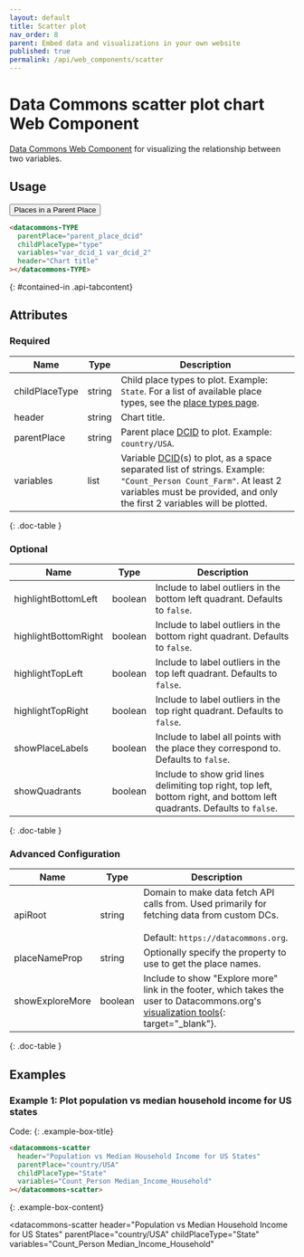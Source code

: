 ```yaml
---
layout: default
title: Scatter plot
nav_order: 8
parent: Embed data and visualizations in your own website
published: true
permalink: /api/web_components/scatter
---
```


# Data Commons scatter plot chart Web Component

[Data Commons Web Component](/api/web_components/) for visualizing the relationship
between two variables.

## Usage

<div class="api-tab">
  <button id="get-button" class="api-tablink" onclick="openTab(event, 'contained-in')">
    Places in a Parent Place
  </button>
</div>

```html
<datacommons-TYPE
  parentPlace="parent_place_dcid"
  childPlaceType="type"
  variables="var_dcid_1 var_dcid_2"
  header="Chart title"
></datacommons-TYPE>
```
{: #contained-in .api-tabcontent}

<script src="/assets/js/syntax_highlighting.js"></script>
<script src="/assets/js/api-doc-tabs.js"></script>

## Attributes

### Required

| Name           | Type   | Description                                                                                                                                                                                                         |
| -------------- | ------ | ------------------------------------------------------------------------------------------------------------------------------------------------------------------------------------------------------------------- |
| childPlaceType | string | Child place types to plot. Example: `State`. For a list of available place types, see the [place types page](/place_types.html).                                                                                                                                                                        |
| header         | string | Chart title.                                                                                                                                                                                                        |
| parentPlace    | string | Parent place [DCID](/glossary.html#dcid) to plot. Example: `country/USA`.                                                                                                                                           |
| variables      | list   | Variable [DCID](/glossary.html#dcid)(s) to plot, as a space separated list of strings. Example: `"Count_Person Count_Farm"`. At least 2 variables must be provided, and only the first 2 variables will be plotted. |
{: .doc-table }

### Optional

| Name                 | Type    | Description                                                                                                              |
| -------------------- | ------- | ------------------------------------------------------------------------------------------------------------------------ |
| highlightBottomLeft  | boolean | Include to label outliers in the bottom left quadrant. Defaults to `false`.                                              |
| highlightBottomRight | boolean | Include to label outliers in the bottom right quadrant. Defaults to `false`.                                             |
| highlightTopLeft     | boolean | Include to label outliers in the top left quadrant. Defaults to `false`.                                                 |
| highlightTopRight    | boolean | Include to label outliers in the top right quadrant. Defaults to `false`.                                                |
| showPlaceLabels      | boolean | Include to label all points with the place they correspond to.  Defaults to `false`.                                     |
| showQuadrants        | boolean | Include to show grid lines delimiting top right, top left, bottom right, and bottom left quadrants. Defaults to `false`. |
{: .doc-table }

### Advanced Configuration

| Name            | Type    | Description                                                                                                                                                      |
| --------------- | ------- | ---------------------------------------------------------------------------------------------------------------------------------------------------------------- |
| apiRoot         | string  | Domain to make data fetch API calls from. Used primarily for fetching data from custom DCs.<br /><br />Default: `https://datacommons.org`.                       |
| placeNameProp   | string  | Optionally specify the property to use to get the place names.                                                                                                   |
| showExploreMore | boolean | Include to show "Explore more" link in the footer, which takes the user to Datacommons.org's [visualization tools](https://datacommons.org/tools/visualization){: target="_blank"}. |
{: .doc-table }

## Examples

### Example 1: Plot population vs median household income for US states

Code:
{: .example-box-title}
```html
<datacommons-scatter
  header="Population vs Median Household Income for US States"
  parentPlace="country/USA"
  childPlaceType="State"
  variables="Count_Person Median_Income_Household"
></datacommons-scatter>
```
{: .example-box-content}

<datacommons-scatter
  header="Population vs Median Household Income for US States"
  parentPlace="country/USA"
  childPlaceType="State"
  variables="Count_Person Median_Income_Household"
></datacommons-scatter>
